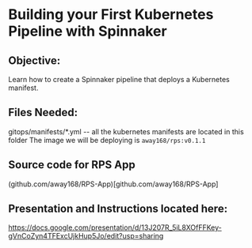 # Building your First Kubernetes Pipeline with Spinnaker

## Objective:
Learn how to create a Spinnaker pipeline that deploys a Kubernetes manifest.

## Files Needed:
gitops/manifests/*.yml -- all the kubernetes manifests are located in this folder
The image we will be deploying is `away168/rps:v0.1.1`

## Source code for RPS App
(github.com/away168/RPS-App)[github.com/away168/RPS-App]

## Presentation and Instructions located here: 
https://docs.google.com/presentation/d/13J207R_5iL8XOfFFKey-gVnCoZyn4TFExcUjkHup5Jo/edit?usp=sharing

